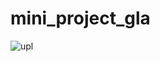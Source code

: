 # mini_project_gla
![upl](https://github.com/rinku2345/mini_project_gla/assets/100158528/ddb49435-3721-4819-b500-975d4c3dd7a9)
